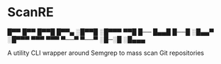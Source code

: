 # ScanRE


█▀▀ █▀▀ █▀▀█ █▀▀▄ ░█▀▀█ ░█▀▀▀ 
▀▀█ █── █▄▄█ █──█ ░█▄▄▀ ░█▀▀▀ 
▀▀▀ ▀▀▀ ▀──▀ ▀──▀ ░█─░█ ░█▄▄▄

A utility CLI wrapper around Semgrep to mass scan Git repositories

